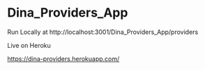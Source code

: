 # Dina_Providers_App

Run Locally at 
http://localhost:3001/Dina_Providers_App/providers

Live on Heroku

https://dina-providers.herokuapp.com/